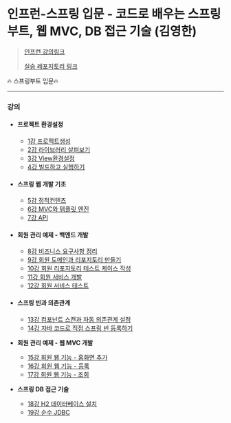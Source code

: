 # 인프런-**스프링 입문 - 코드로 배우는 스프링 부트, 웹 MVC, DB 접근 기술** (김영한)

>[인프런 강의링크](https://www.inflearn.com/course/%EC%8A%A4%ED%94%84%EB%A7%81-%EC%9E%85%EB%AC%B8-%EC%8A%A4%ED%94%84%EB%A7%81%EB%B6%80%ED%8A%B8/dashboard)
>
>[실습 레포지토리 링크](https://github.com/kyun9/Spring_boot_Practice)

:fire: 스프링부트 입문:fire:

***

### 강의

- #### **프로젝트 환경설정**

  - [1강 프로젝트생성](./1강_프로젝트생성.md)
  - [2강 라이브러리 살펴보기](./2강_라이브러리살펴보기.md)
  - [3강 View환경설정](./3강_View환경설정.md)
  - [4강 빌드하고 실행하기](./4강_빌드하고실행하기.md)

- #### **스프링 웹 개발 기초**

  - [5강 정적컨텐츠](./5강_정적컨텐츠.md)
  - [6강 MVC와 템플릿 엔진](./6강_MVC와템플릿엔진.md)
  - [7강 API](./7강_API.md)

- #### **회원 관리 예제 - 백엔드 개발**

  - [8강 비즈니스 요구사항 정리](./8강_비즈니스요구사항정리.md)
  - [9강 회원 도메인과 리포지토리 만들기](./9강_회원도메인과리포지토리만들기.md)
  - [10강 회원 리포지토리 테스트 케이스 작성](./10강_회원리포지토리테스트케이스작성.md)
  - [11강 회원 서비스 개발](./11강_회원서비스개발.md)
  - [12강 회원 서비스 테스트](./12강_회원서비스테스트.md)

- #### **스프링 빈과 의존관계**

  - [13강 컴포넌트 스캔과 자동 의존관계 설정](./13강_컴포넌트스캔과_자동의존관계설정.md)
  - [14강 자바 코드로 직접 스프링 빈 등록하기](./14강_자바코드로_직접스프링빈_등록하기.md)


- **회원 관리 예제 - 웹 MVC 개발**
  - [15강 회원 웹 기능 - 홈화면 추가](./15강_회원_웹기능_홈화면추가.md)
  - [16강 회원 웹 기능 - 등록](./16강_회원_웹기능_등록.md)
  - [17강 회원 웹 기능 - 조회](./17강_회원_웹기능_조회.md)
- **스프링 DB 접근 기술**

  - [18강 H2 데이터베이스 설치](18강_H2데이터베이스설치.md)
  - [19강 순수 JDBC](19강_순수JDBC.md)

